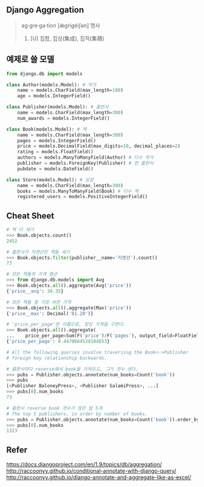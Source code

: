 ## Django Aggregation

> ag·gre·ga·tion [æ̀ɡriɡéiʃən]
> 명사
> 1. [U] 집합, 집성(集成), 집적(集積)

## 예제로 쓸 모델
```python
from django.db import models

class Author(models.Model): # 작가
    name = models.CharField(max_length=100)
    age = models.IntegerField()

class Publisher(models.Model): # 출판사
    name = models.CharField(max_length=300)
    num_awards = models.IntegerField()

class Book(models.Model): # 책
    name = models.CharField(max_length=300)
    pages = models.IntegerField()
    price = models.DecimalField(max_digits=10, decimal_places=2)
    rating = models.FloatField()
    authors = models.ManyToManyField(Author) # 다수 작가
    publisher = models.ForeignKey(Publisher) # 한 출판사
    pubdate = models.DateField()

class Store(models.Model): # 상점
    name = models.CharField(max_length=300)
    books = models.ManyToManyField(Book) # 다수 책
    registered_users = models.PositiveIntegerField()
```

## Cheat Sheet
```python
# 책 다 세기
>>> Book.objects.count()
2452

# 출판사가 지앤선인 책들 세기
>>> Book.objects.filter(publisher__name='지앤선').count()
73

# 모든 책들의 가격 평균
>>> from django.db.models import Avg
>>> Book.objects.all().aggregate(Avg('price'))
{'price__avg': 34.35}

# 모든 책들 중 가장 비싼 가격
>>> Book.objects.all().aggregate(Max('price'))
{'price__max': Decimal('81.20')}

# 'price_per_page'란 이름으로, 장당 가격을 구한다.
>>> Book.objects.all().aggregate(
...    price_per_page=Sum(F('price')/F('pages'), output_field=FloatField()))
{'price_per_page': 0.4470664529184653}

# All the following queries involve traversing the Book<->Publisher
# foreign key relationship backwards.

# 출판사마다 reverse해서 book을 가져오고, 그거 갯수 샌다.
>>> pubs = Publisher.objects.annotate(num_books=Count('book'))
>>> pubs
[<Publisher BaloneyPress>, <Publisher SalamiPress>, ...]
>>> pubs[0].num_books
73

# 출판사 reverse book 갯수가 많은 탑 5개
# The top 5 publishers, in order by number of books.
>>> pubs = Publisher.objects.annotate(num_books=Count('book')).order_by('-num_books')[:5]
>>> pubs[0].num_books
1323
```


## Refer
https://docs.djangoproject.com/en/1.9/topics/db/aggregation/
http://raccoonyy.github.io/conditional-annotate-with-django-query/
http://raccoonyy.github.io/django-annotate-and-aggregate-like-as-excel/
